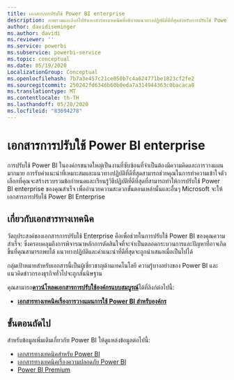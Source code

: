 ```yaml
---
title: เอกสารการปรับใช้ Power BI enterprise
description: ภาพรวมและลิงก์ไปยังเอกสารทางเทคนิคที่อธิบายแนวทางปฏิบัติที่ดีที่สุดสำหรับการปรับใช้ Power BI ในองค์กร
author: davidiseminger
ms.author: davidi
ms.reviewer: ''
ms.service: powerbi
ms.subservice: powerbi-service
ms.topic: conceptual
ms.date: 05/19/2020
LocalizationGroup: Conceptual
ms.openlocfilehash: 7b7a3e457c21ce050b7c4a624771be1823cf2fe2
ms.sourcegitcommit: 250242fd6346b60b0eda7a314944363c0bacaca8
ms.translationtype: MT
ms.contentlocale: th-TH
ms.lasthandoff: 05/20/2020
ms.locfileid: "83694278"
---
```

# <a name="power-bi-enterprise-deployment-whitepaper"></a>เอกสารการปรับใช้ Power BI enterprise

การปรับใช้ Power BI ในองค์กรขนาดใหญ่เป็นงานที่ซับซ้อนที่จำเป็นต้องมีความคิดและการวางแผนมากมาย การรับคำแนะนำที่เหมาะสมและแนวทางปฏิบัติที่ดีที่สุดสามารถช่วยคุณในการทำความเข้าใจตัวเลือกที่คุณจะสร้างรวบรวมข้อกำหนดและเรียนรู้วิธีปฏิบัติที่ดีที่สุดที่สามารถทำให้การปรับใช้ Power BI enterprise ของคุณสำเร็จ เพื่ออำนวยความสะดวกขั้นตอนเหล่านั้นและอื่นๆ Microsoft จะให้เอกสารการปรับใช้ Power BI Enterprise

## <a name="about-the-whitepaper"></a>เกี่ยวกับเอกสารทางเทคนิค
วัตถุประสงค์ของเอกสารการปรับใช้ Enterprise คือเพื่อช่วยในการปรับใช้ Power BI ของคุณความสำเร็จ: ซึ่งครอบคลุมถึงการพิจารณาหลักการตัดสินใจที่จะจำเป็นตลอดกระบวนการและปัญหาที่อาจเกิดขึ้นที่คุณสามารถพบได้ แนวทางปฏิบัติและคำแนะนำที่ดีที่สุดจะถูกนำเสนอเมื่อเป็นไปได้

กลุ่มเป้าหมายสำหรับเอกสารนี้เป็นผู้เชี่ยวชาญด้านเทคโนโลยี ความรู้บางอย่างของ Power BI และแนวคิดข่าวกรองธุรกิจทั่วไปจะถูกสันนิษฐาน

คุณสามารถ[**ดาวน์โหลดเอกสารการปรับใช้องค์กรแบบสมบูรณ์**](https://aka.ms/PBIEnterpriseDeploymentWP)ได้ที่ลิงก์ต่อไปนี้: 

* [**เอกสารทางเทคนิคเรื่องการวางแผนการใช้ Power BI สำหรับองค์กร**](https://aka.ms/PBIEnterpriseDeploymentWP)

## <a name="next-steps"></a>ขั้นตอนถัดไป

สำหรับข้อมูลเพิ่มเติมเกี่ยวกับ Power BI ให้ดูแหล่งข้อมูลต่อไปนี้:

- [เอกสารทางเทคนิคสำหรับ Power BI](whitepapers.md)
- [เอกสารทางเทคนิคเรื่องความปลอดภัย Power BI](whitepaper-powerbi-security.md)
- [Power BI Premium](https://aka.ms/pbipremiumwhitepaper)

